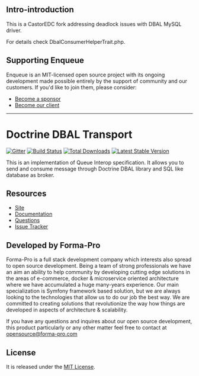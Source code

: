 ## Intro-introduction
This is a CastorEDC fork addressing deadlock issues with DBAL MySQL driver.

For details check DbalConsumerHelperTrait.php.

## Supporting Enqueue

Enqueue is an MIT-licensed open source project with its ongoing development made possible entirely by the support of community and our customers. If you'd like to join them, please consider:

- [Become a sponsor](https://www.patreon.com/makasim)
- [Become our client](http://forma-pro.com/)

---

# Doctrine DBAL Transport

[![Gitter](https://badges.gitter.im/php-enqueue/Lobby.svg)](https://gitter.im/php-enqueue/Lobby)
[![Build Status](https://img.shields.io/github/workflow/status/php-enqueue/dbal/CI)](https://github.com/php-enqueue/dbal/actions?query=workflow%3ACI)
[![Total Downloads](https://poser.pugx.org/enqueue/dbal/d/total.png)](https://packagist.org/packages/enqueue/dbal)
[![Latest Stable Version](https://poser.pugx.org/enqueue/dbal/version.png)](https://packagist.org/packages/enqueue/dbal)

This is an implementation of Queue Interop specification. It allows you to send and consume message through Doctrine DBAL library and SQL like database as broker.

## Resources

* [Site](https://enqueue.forma-pro.com/)
* [Documentation](https://php-enqueue.github.io/transport/dbal/)
* [Questions](https://gitter.im/php-enqueue/Lobby)
* [Issue Tracker](https://github.com/php-enqueue/enqueue-dev/issues)

## Developed by Forma-Pro

Forma-Pro is a full stack development company which interests also spread to open source development.
Being a team of strong professionals we have an aim an ability to help community by developing cutting edge solutions in the areas of e-commerce, docker & microservice oriented architecture where we have accumulated a huge many-years experience.
Our main specialization is Symfony framework based solution, but we are always looking to the technologies that allow us to do our job the best way. We are committed to creating solutions that revolutionize the way how things are developed in aspects of architecture & scalability.

If you have any questions and inquires about our open source development, this product particularly or any other matter feel free to contact at opensource@forma-pro.com

## License

It is released under the [MIT License](LICENSE).
